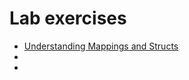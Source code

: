 # Lab exercises

- [Understanding Mappings and Structs](./exercise-1)
- [](./exercise-2)
- [](./exercise-3)